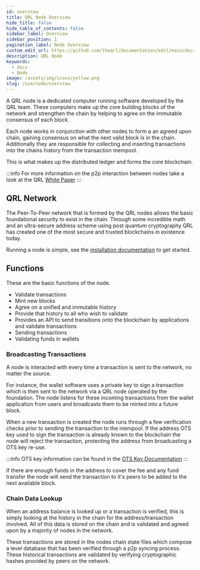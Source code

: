 ```yaml
---
id: overview
title: QRL Node Overview
hide_title: false
hide_table_of_contents: false
sidebar_label: Overview
sidebar_position: 1
pagination_label: Node Overview
custom_edit_url: https://github.com/theqrl/documentation/edit/main/docs/Node/qrl-node.md
description: QRL Node
keywords:
  - docs
  - Node
image: /assets/img/icons/yellow.png
slug: /use/node/overview
---
```



A QRL node is a dedicated computer running software developed by the QRL team. These computers make up the core building blocks of the network and strengthen the chain by helping to agree on the immutable consensus of each block.

Each node works in conjunction with other nodes to form a an agreed upon chain, gaining consensus on what the next valid block is in the chain. Additionally they are responsible for collecting and inserting transactions into the chains history from the transaction mempool. 

This is what makes up the distributed ledger and forms the core blockchain.

:::info
For more information on the p2p interaction between nodes take a look at the QRL [White Paper](/build/fundamentals/whitepaper) 
:::

## QRL Network

The Peer-To-Peer network that is formed by the QRL nodes allows the basic foundational security to exist in the chain. Through some incredible math and an ultra-secure address scheme using post quantum cryptography QRL has created one of the most secure and trusted blockchains in existence today.

Running a node is simple, see the [installation documentation](/use/node/installation) to get started. 

## Functions

These are the basic functions of the node.

- Validate transactions
- Mint new blocks
- Agree on a unified and immutable history
- Provide that history to all who wish to validate
- Provides an API to send transitions onto the blockchain by applications and validate transactions
- Sending transactions
- Validating funds in wallets

### Broadcasting Transactions

A node is interacted with every time a transaction is sent to the network, no matter the source. 

For instance, the wallet software uses a private key to sign a transaction which is then sent to the network via a QRL node operated by the foundation. The node listens for these incoming transactions from the wallet application from users and broadcasts them to be minted into a future block.

When a new transaction is created the node runs through a few verification checks prior to sending the transaction to the mempool. If the address OTS key used to sign the transaction is already known to the blockchain the node will reject the transaction, protecting the address from broadcasting a OTS key re-use.

:::info
OTS key information can be found in the [OTS Key Documentation](/build/fundamentals/ots-keys)
:::

If there are enough funds in the address to cover the fee and any fund transfer the node will send the transaction to it's peers to be added to the next available block. 

### Chain Data Lookup

When an address balance is looked up or a  transaction is verified, this is simply looking at the history in the chain for the address/transaction involved. All of this data is stored on the chain and is validated and agreed upon by a majority of nodes in the network. 

These transactions are stored in the nodes chain state files which compose a level database that has been verified through a p2p syncing process. These historical transactions are validated by verifying cryptographic hashes provided by peers on the network.

